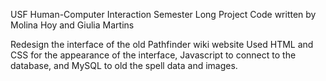 USF Human-Computer Interaction Semester Long Project
Code written by Molina Hoy and Giulia Martins

Redesign the interface of the old Pathfinder wiki website
Used HTML and CSS for the appearance of the interface, Javascript to connect to the database, and MySQL to old the spell data and images. 
